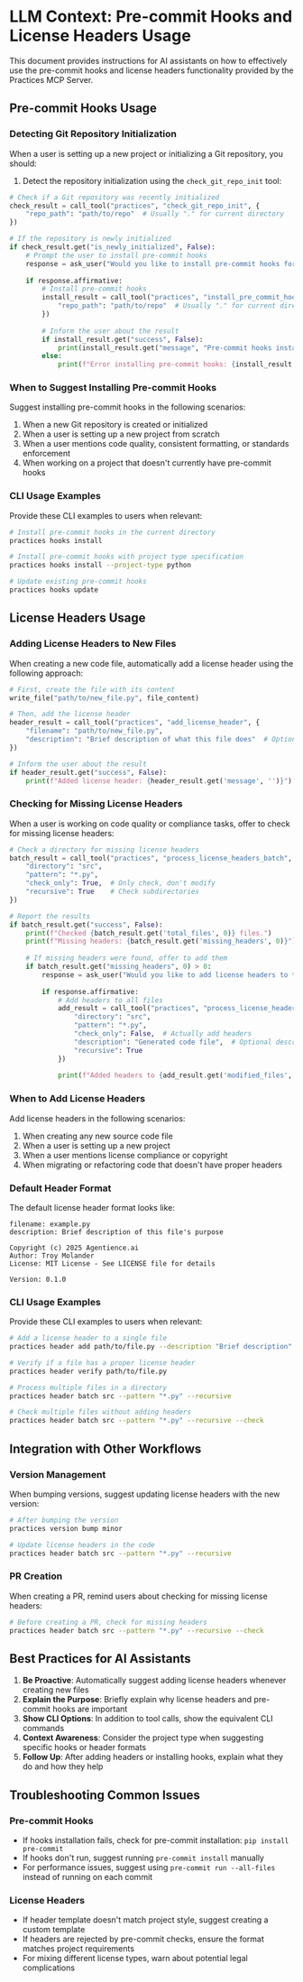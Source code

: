 # LLM Context: Pre-commit Hooks and License Headers Usage

This document provides instructions for AI assistants on how to effectively use the pre-commit hooks and license headers functionality provided by the Practices MCP Server.

## Pre-commit Hooks Usage

### Detecting Git Repository Initialization

When a user is setting up a new project or initializing a Git repository, you should:

1. Detect the repository initialization using the `check_git_repo_init` tool:

```python
# Check if a Git repository was recently initialized
check_result = call_tool("practices", "check_git_repo_init", {
    "repo_path": "path/to/repo"  # Usually "." for current directory
})

# If the repository is newly initialized
if check_result.get("is_newly_initialized", False):
    # Prompt the user to install pre-commit hooks
    response = ask_user("Would you like to install pre-commit hooks for this repository?")
    
    if response.affirmative:
        # Install pre-commit hooks
        install_result = call_tool("practices", "install_pre_commit_hooks", {
            "repo_path": "path/to/repo"  # Usually "." for current directory
        })
        
        # Inform the user about the result
        if install_result.get("success", False):
            print(install_result.get("message", "Pre-commit hooks installed successfully"))
        else:
            print(f"Error installing pre-commit hooks: {install_result.get('error', 'Unknown error')}")
```

### When to Suggest Installing Pre-commit Hooks

Suggest installing pre-commit hooks in the following scenarios:

1. When a new Git repository is created or initialized
2. When a user is setting up a new project from scratch
3. When a user mentions code quality, consistent formatting, or standards enforcement
4. When working on a project that doesn't currently have pre-commit hooks

### CLI Usage Examples

Provide these CLI examples to users when relevant:

```bash
# Install pre-commit hooks in the current directory
practices hooks install

# Install pre-commit hooks with project type specification
practices hooks install --project-type python

# Update existing pre-commit hooks
practices hooks update
```

## License Headers Usage

### Adding License Headers to New Files

When creating a new code file, automatically add a license header using the following approach:

```python
# First, create the file with its content
write_file("path/to/new_file.py", file_content)

# Then, add the license header
header_result = call_tool("practices", "add_license_header", {
    "filename": "path/to/new_file.py",
    "description": "Brief description of what this file does"  # Optional but recommended
})

# Inform the user about the result
if header_result.get("success", False):
    print(f"Added license header: {header_result.get('message', '')}")
```

### Checking for Missing License Headers

When a user is working on code quality or compliance tasks, offer to check for missing license headers:

```python
# Check a directory for missing license headers
batch_result = call_tool("practices", "process_license_headers_batch", {
    "directory": "src",
    "pattern": "*.py",
    "check_only": True,  # Only check, don't modify
    "recursive": True    # Check subdirectories
})

# Report the results
if batch_result.get("success", False):
    print(f"Checked {batch_result.get('total_files', 0)} files.")
    print(f"Missing headers: {batch_result.get('missing_headers', 0)}")
    
    # If missing headers were found, offer to add them
    if batch_result.get("missing_headers", 0) > 0:
        response = ask_user("Would you like to add license headers to the missing files?")
        
        if response.affirmative:
            # Add headers to all files
            add_result = call_tool("practices", "process_license_headers_batch", {
                "directory": "src",
                "pattern": "*.py",
                "check_only": False,  # Actually add headers
                "description": "Generated code file",  # Optional description
                "recursive": True
            })
            
            print(f"Added headers to {add_result.get('modified_files', 0)} files.")
```

### When to Add License Headers

Add license headers in the following scenarios:

1. When creating any new source code file
2. When a user is setting up a new project
3. When a user mentions license compliance or copyright
4. When migrating or refactoring code that doesn't have proper headers

### Default Header Format

The default license header format looks like:

```
filename: example.py
description: Brief description of this file's purpose

Copyright (c) 2025 Agentience.ai
Author: Troy Molander
License: MIT License - See LICENSE file for details

Version: 0.1.0
```

### CLI Usage Examples

Provide these CLI examples to users when relevant:

```bash
# Add a license header to a single file
practices header add path/to/file.py --description "Brief description"

# Verify if a file has a proper license header
practices header verify path/to/file.py

# Process multiple files in a directory
practices header batch src --pattern "*.py" --recursive

# Check multiple files without adding headers
practices header batch src --pattern "*.py" --recursive --check
```

## Integration with Other Workflows

### Version Management

When bumping versions, suggest updating license headers with the new version:

```bash
# After bumping the version
practices version bump minor

# Update license headers in the code
practices header batch src --pattern "*.py" --recursive
```

### PR Creation

When creating a PR, remind users about checking for missing license headers:

```bash
# Before creating a PR, check for missing headers
practices header batch src --pattern "*.py" --recursive --check
```

## Best Practices for AI Assistants

1. **Be Proactive**: Automatically suggest adding license headers whenever creating new files
2. **Explain the Purpose**: Briefly explain why license headers and pre-commit hooks are important
3. **Show CLI Options**: In addition to tool calls, show the equivalent CLI commands
4. **Context Awareness**: Consider the project type when suggesting specific hooks or header formats
5. **Follow Up**: After adding headers or installing hooks, explain what they do and how they help

## Troubleshooting Common Issues

### Pre-commit Hooks

- If hooks installation fails, check for pre-commit installation: `pip install pre-commit`
- If hooks don't run, suggest running `pre-commit install` manually
- For performance issues, suggest using `pre-commit run --all-files` instead of running on each commit

### License Headers

- If header template doesn't match project style, suggest creating a custom template
- If headers are rejected by pre-commit checks, ensure the format matches project requirements
- For mixing different license types, warn about potential legal complications
